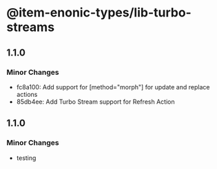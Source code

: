 # @item-enonic-types/lib-turbo-streams

## 1.1.0

### Minor Changes

- fc8a100: Add support for [method="morph"] for update and replace actions
- 85db4ee: Add Turbo Stream support for Refresh Action

## 1.1.0

### Minor Changes

- testing
